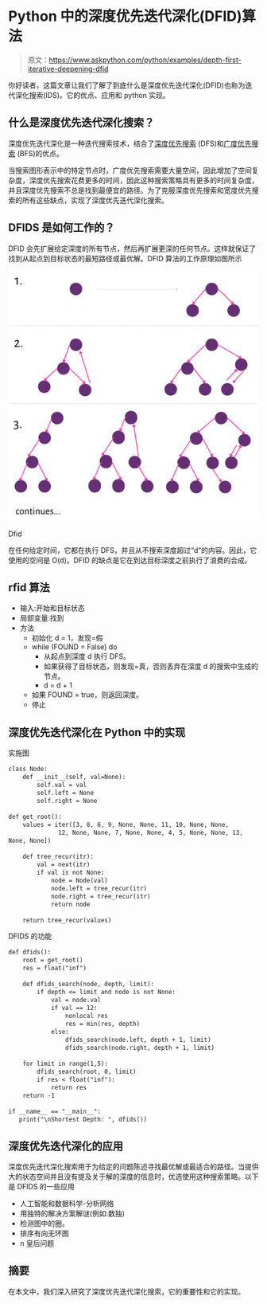 # Python 中的深度优先迭代深化(DFID)算法

> 原文：<https://www.askpython.com/python/examples/depth-first-iterative-deepening-dfid>

你好读者，这篇文章让我们了解了到底什么是深度优先迭代深化(DFID)也称为迭代深化搜索(IDS)。它的优点、应用和 python 实现。

## 什么是深度优先迭代深化搜索？

深度优先迭代深化是一种迭代搜索技术，结合了[深度优先搜索](https://www.askpython.com/python/examples/depth-first-search-algorithm) (DFS)和[广度优先搜索](https://www.askpython.com/python/examples/breadth-first-search-graph) (BFS)的优点。

当搜索图形表示中的特定节点时，广度优先搜索需要大量空间，因此增加了空间复杂度，深度优先搜索花费更多的时间，因此这种搜索策略具有更多的时间复杂度，并且深度优先搜索不总是找到最便宜的路径。为了克服深度优先搜索和宽度优先搜索的所有这些缺点，实现了深度优先迭代深化搜索。

## DFIDS 是如何工作的？

DFID 会先扩展给定深度的所有节点，然后再扩展更深的任何节点。这样就保证了找到从起点到目标状态的最短路径或最优解。DFID 算法的工作原理如图所示

![Dfid](img/b7d1949f6e2561a4706297637c4320c7.png)

Dfid

在任何给定时间，它都在执行 DFS，并且从不搜索深度超过“d”的内容。因此，它使用的空间是 O(d)。DFID 的缺点是它在到达目标深度之前执行了浪费的合成。

## rfid 算法

*   输入:开始和目标状态
*   局部变量:找到
*   方法
    *   初始化 d = 1，发现=假
    *   while (FOUND = False) do
        *   从起点到深度 d 执行 DFS。
        *   如果获得了目标状态，则发现=真，否则丢弃在深度 d 的搜索中生成的节点。
        *   d = d + 1
    *   如果 FOUND = true，则返回深度。
    *   停止

## 深度优先迭代深化在 Python 中的实现

实施图

```
class Node:
    def __init__(self, val=None):
        self.val = val
        self.left = None
        self.right = None

def get_root():
    values = iter([3, 8, 6, 9, None, None, 11, 10, None, None,
              12, None, None, 7, None, None, 4, 5, None, None, 13, None, None])

    def tree_recur(itr):
        val = next(itr)
        if val is not None:
            node = Node(val)
            node.left = tree_recur(itr)
            node.right = tree_recur(itr)
            return node

    return tree_recur(values)

```

DFIDS 的功能

```
def dfids():
    root = get_root()
    res = float("inf")

    def dfids_search(node, depth, limit):
        if depth <= limit and node is not None:
            val = node.val
            if val == 12:
                nonlocal res
                res = min(res, depth)
            else:
                dfids_search(node.left, depth + 1, limit)
                dfids_search(node.right, depth + 1, limit)

    for limit in range(1,5):
        dfids_search(root, 0, limit)
        if res < float("inf"):
            return res
    return -1

if __name__ == "__main__":
   print("\nShortest Depth: ", dfids())

```

## 深度优先迭代深化的应用

深度优先迭代深化搜索用于为给定的问题陈述寻找最优解或最适合的路径。当提供大的状态空间并且没有提及关于解的深度的信息时，优选使用这种搜索策略。以下是 DFIDS 的一些应用

*   人工智能和数据科学-分析网络
*   用独特的解决方案解谜(例如:数独)
*   检测图中的圈。
*   排序有向无环图
*   n 皇后问题

## 摘要

在本文中，我们深入研究了深度优先迭代深化搜索，它的重要性和它的实现。